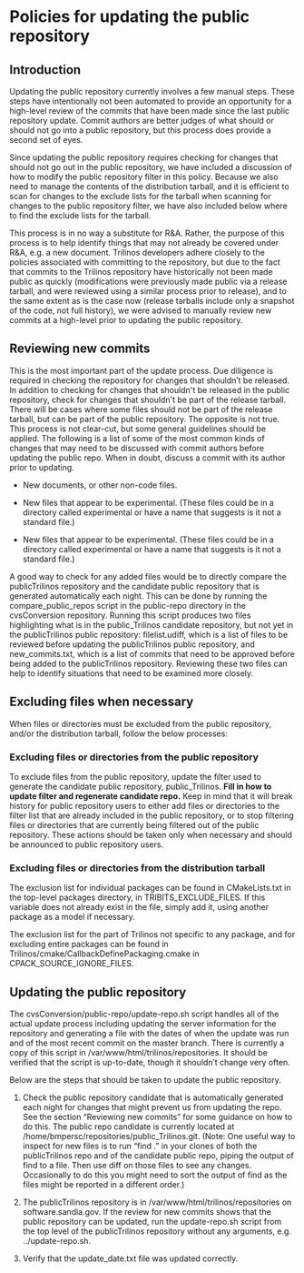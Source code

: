# Policies for updating the public repository

## Introduction 

Updating the public repository currently involves a few manual steps. These steps have intentionally not been automated to provide an opportunity for a high-level review of the commits that have been made since the last public repository update. Commit authors are better judges of what should or should not go into a public repository, but this process does provide a second set of eyes.

Since updating the public repository requires checking for changes that should not go out in the public repository, we have included a discussion of how to modify the public repository filter in this policy. Because we also need to manage the contents of the distribution tarball, and it is efficient to scan for changes to the exclude lists for the tarball when scanning for changes to the public repository filter, we have also included below where to find the exclude lists for the tarball.

This process is in no way a substitute for R&A. Rather, the purpose of this process is to help identify things that may not already be covered under R&A, e.g. a new document. Trilinos developers adhere closely to the policies associated with committing to the repository, but due to the fact that commits to the Trilinos repository have historically not been made public as quickly (modifications were previously made public via a release tarball, and were reviewed using a similar process prior to release), and to the same extent as is the case now (release tarballs include only a snapshot of the code, not full history), we were advised to manually review new commits at a high-level prior to updating the public repository.

## Reviewing new commits

This is the most important part of the update process. Due diligence is required in checking the repository for changes that shouldn’t be released. In addition to checking for changes that shouldn't be released in the public repository, check for changes that shouldn't be part of the release tarball. There will be cases where some files should not be part of the release tarball, but can be part of the public repository. The opposite is not true. This process is not clear-cut, but some general guidelines should be applied. The following is a list of some of the most common kinds of changes that may need to be discussed with commit authors before updating the public repo. When in doubt, discuss a commit with its author prior to updating.

+ New documents, or other non-code files.

+ New files that appear to be experimental. (These files could be in a directory called experimental or have a name that suggests is it not a standard file.)

+ New files that appear to be experimental. (These files could be in a directory called experimental or have a name that suggests is it not a standard file.)

A good way to check for any added files would be to directly compare the publicTrilinos repository and the candidate public repository that is generated automatically each night. This can be done by running the compare_public_repos script in the public-repo directory in the cvsConversion repository. Running this script produces two files highlighting what is in the public_Trilinos candidate repository, but not yet in the publicTrilinos public repository: filelist.udiff, which is a list of files to be reviewed before updating the publicTrilinos public repository, and new_commits.txt, which is a list of commits that need to be approved before being added to the publicTrilinos repository. Reviewing these two files can help to identify situations that need to be examined more closely.

## Excluding files when necessary

When files or directories must be excluded from the public repository, and/or the distribution tarball, follow the below processes:

### Excluding files or directories from the public repository

To exclude files from the public repository, update the filter used to generate the candidate public repository, public_Trilinos. **Fill in how to update filter and regenerate candidate repo.** Keep in mind that it will break history for public repository users to either add files or directories to the filter list that are already included in the public repository, or to stop filtering files or directories that are currently being filtered out of the public repository. These actions should be taken only when necessary and should be announced to public repository users.

### Excluding files or directories from the distribution tarball

The exclusion list for individual packages can be found in CMakeLists.txt in the top-level packages directory, in TRIBITS_EXCLUDE_FILES. If this variable does not already exist in the file, simply add it, using another package as a model if necessary.

The exclusion list for the part of Trilinos not specific to any package, and for excluding entire packages can be found in Trilinos/cmake/CallbackDefinePackaging.cmake in CPACK_SOURCE_IGNORE_FILES.

## Updating the public repository

The cvsConversion/public-repo/update-repo.sh script handles all of the actual update process including updating the server information for the repository and generating a file with the dates of when the update was run and of the most recent commit on the master branch. There is currently a copy of this script in /var/www/html/trilinos/repositories. It should be verified that the script is up-to-date, though it shouldn’t change very often.

Below are the steps that should be taken to update the public repository.

1. Check the public repository candidate that is automatically generated each night for changes that might prevent us from updating the repo. See the section “Reviewing new commits” for some guidance on how to do this. The public repo candidate is currently located at /home/bmpersc/repositories/public_Trilinos.git. (Note: One useful way to inspect for new files is to run “find .” in your clones of both the publicTrilinos repo and of the candidate public repo, piping the output of find to a file. Then use diff on those files to see any changes. Occasionally to do this you might need to sort the output of find as the files might be reported in a different order.)

2. The publicTrilinos repository is in /var/www/html/trilinos/repositories on software.sandia.gov. If the review for new commits shows that the public repository can be updated, run the update-repo.sh script from the top level of the publicTrilinos repository without any arguments, e.g. ../update-repo.sh.

3. Verify that the update_date.txt file was updated correctly.
